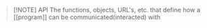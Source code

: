 > [!NOTE] API
> The functions, objects, URL's, etc. that define how a [[program]] can be communicated(interacted) with
